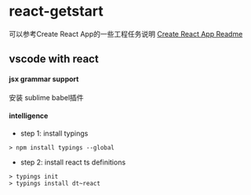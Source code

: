 # react-getstart

可以参考Create React App的一些工程任务说明
[Create React App Readme](https://github.com/jkhhuse/react-getstart/blob/master/react-get/README.md)  

## vscode with react  

#### jsx grammar support  
安装 sublime babel插件  

#### intelligence  
* step 1: install typings   
```shell
> npm install typings --global  
```
* step 2: install react ts definitions  
```shell
> typings init  
> typings install dt~react   
```